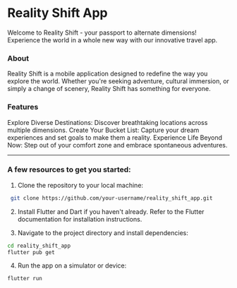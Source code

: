 # Reality Shift App
Welcome to Reality Shift - your passport to alternate dimensions! Experience the world in a whole new way with our innovative travel app.

### About
Reality Shift is a mobile application designed to redefine the way you explore the world. Whether you're seeking adventure, cultural immersion, or simply a change of scenery, Reality Shift has something for everyone.

### Features
Explore Diverse Destinations: Discover breathtaking locations across multiple dimensions.
Create Your Bucket List: Capture your dream experiences and set goals to make them a reality.
Experience Life Beyond Now: Step out of your comfort zone and embrace spontaneous adventures.

---


### A few resources to get you started:
1. Clone the repository to your local machine:
```bash
 git clone https://github.com/your-username/reality_shift_app.git
```
2. Install Flutter and Dart if you haven't already. Refer to the Flutter documentation for installation instructions.

3. Navigate to the project directory and install dependencies:
```bash
cd reality_shift_app
flutter pub get
````

4. Run the app on a simulator or device:
```bash
flutter run
```
